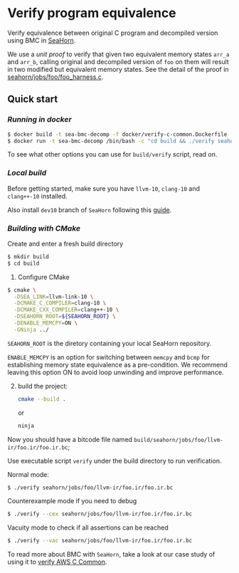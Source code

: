 # Verify program equivalence
Verify equivalence between original C program and decompiled version using BMC in [SeaHorn](https://github.com/seahorn/seahorn).

We use a *unit proof* to verify that given two equivalent memory states `arr_a` and `arr_b`, calling original and decompiled version of `foo` on them will result in two modified but equivalent memory states. See the detail of the proof in [seahorn/jobs/foo/foo_harness.c](seahorn/jobs/foo/foo_harness.c).

## Quick start
### *Running in docker*
```bash
$ docker build -t sea-bmc-decomp -f docker/verify-c-common.Dockerfile .
$ docker run -t sea-bmc-decomp /bin/bash -c "cd build && ./verify seahorn/jobs/foo"
```
To see what other options you can use for `build/verify` script, read on.

### *Local build*
Before getting started, make sure you have `llvm-10`, `clang-10` and `clang++-10` installed.

Also install `dev10` branch of `SeaHorn` following this [guide](https://github.com/seahorn/seahorn/tree/dev10#developers-zone).

### *Building with CMake*
Create and enter a fresh build directory
```bash
$ mkdir build
$ cd build
```
1. Configure CMake
  ```bash
  $ cmake \
    -DSEA_LINK=llvm-link-10 \
    -DCMAKE_C_COMPILER=clang-10 \
    -DCMAKE_CXX_COMPILER=clang++-10 \
    -DSEAHORN_ROOT=${SEAHORN_ROOT} \
    -DENABLE_MEMCPY=ON \
    -GNinja ../
  ```
  `SEAHORN_ROOT` is the diretory containing your local SeaHorn repository.

  `ENABLE_MEMCPY` is an option for switching between `memcpy` and `bcmp` for establishing memory state equivalence as a pre-condition. We recommend leaving this option ON to avoid loop unwinding and improve performance.

2. build the project:
    ```bash
    cmake --build .
    ```
    or
    ```bash
    ninja
    ```

Now you should have a bitcode file named `build/seahorn/jobs/foo/llvm-ir/foo.ir/foo.ir.bc`;

Use executable script `verify` under the build directory to run verification.

Normal mode:
```bash
$ ./verify seahorn/jobs/foo/llvm-ir/foo.ir/foo.ir.bc
```
Counterexample mode if you need to debug
```bash
$ ./verify --cex seahorn/jobs/foo/llvm-ir/foo.ir/foo.ir.bc
```
Vacuity mode to check if all assertions can be reached
```bash
$ ./verify --vac seahorn/jobs/foo/llvm-ir/foo.ir/foo.ir.bc
```

To read more about BMC with `SeaHorn`, take a look at our case study of using it to [verify AWS C Common](https://github.com/seahorn/verify-c-common/).
